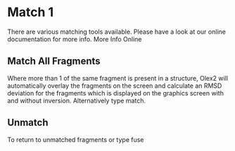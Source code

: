 # Match 1 
There are various matching tools available. Please have a look at our online documentation for more info. More Info Online

## Match All Fragments 
Where more than 1 of the same fragment is present in a structure, Olex2 will automatically overlay the fragments on the screen and calculate an RMSD deviation for the fragments which is displayed on the graphics screen with and without inversion. Alternatively type match.

## Unmatch 
To return to unmatched fragments or type fuse 
